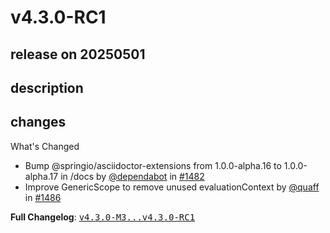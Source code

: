 # v4.3.0-RC1

## release on 20250501
## description
## changes
What's Changed

* Bump @springio/asciidoctor-extensions from 1.0.0-alpha.16 to 1.0.0-alpha.17 in /docs by <a class="user-mention notranslate" data-hovercard-type="organization" data-hovercard-url="/orgs/dependabot/hovercard" data-octo-click="hovercard-link-click" data-octo-dimensions="link_type:self" href="https://github.com/dependabot">@dependabot</a> in <a class="issue-link js-issue-link" data-error-text="Failed to load title" data-id="2941902643" data-permission-text="Title is private" data-url="https://github.com/spring-cloud/spring-cloud-commons/issues/1482" data-hovercard-type="pull_request" data-hovercard-url="/spring-cloud/spring-cloud-commons/pull/1482/hovercard" href="https://github.com/spring-cloud/spring-cloud-commons/pull/1482">#1482</a>
* Improve GenericScope to remove unused evaluationContext by <a class="user-mention notranslate" data-hovercard-type="user" data-hovercard-url="/users/quaff/hovercard" data-octo-click="hovercard-link-click" data-octo-dimensions="link_type:self" href="https://github.com/quaff">@quaff</a> in <a class="issue-link js-issue-link" data-error-text="Failed to load title" data-id="2995614187" data-permission-text="Title is private" data-url="https://github.com/spring-cloud/spring-cloud-commons/issues/1486" data-hovercard-type="pull_request" data-hovercard-url="/spring-cloud/spring-cloud-commons/pull/1486/hovercard" href="https://github.com/spring-cloud/spring-cloud-commons/pull/1486">#1486</a>

<strong>Full Changelog</strong>: <a class="commit-link" href="https://github.com/spring-cloud/spring-cloud-commons/compare/v4.3.0-M3...v4.3.0-RC1"><tt>v4.3.0-M3...v4.3.0-RC1</tt></a>


